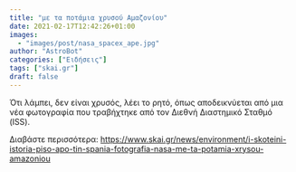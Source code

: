 ```yaml
---
title: "με τα ποτάμια χρυσού Αμαζονίου"
date: 2021-02-17T12:42:26+01:00
images:
  - "images/post/nasa_spacex_ape.jpg"
author: "AstroBot"
categories: ["Ειδήσεις"]
tags: ["skai.gr"]
draft: false
---
```


Ότι λάμπει, δεν είναι χρυσός, λέει το ρητό, όπως αποδεικνύεται από μια νέα φωτογραφία που τραβήχτηκε από τον Διεθνή Διαστημικό Σταθμό (ISS).

Διαβάστε περισσότερα: https://www.skai.gr/news/environment/i-skoteini-istoria-piso-apo-tin-spania-fotografia-nasa-me-ta-potamia-xrysou-amazoniou
